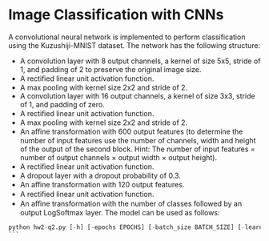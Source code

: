 # Image Classification with CNNs
A convolutional neural network is implemented to perform classification using the Kuzushiji-MNIST dataset. The network has the following structure:
-  A convolution layer with 8 output channels, a kernel of size 5x5, stride of 1, and padding of 2 to preserve the original image size.
- A rectiﬁed linear unit activation function.
- A max pooling with kernel size 2x2 and stride of 2.
- A convolution layer with 16 output channels, a kernel of size 3x3, stride of 1, and padding of zero.
- A rectiﬁed linear unit activation function.
- A max pooling with kernel size 2x2 and stride of 2.
- An aﬃne transformation with 600 output features (to determine the number of input features use the number of channels, width and height of the output of the second block. Hint: The number of input 
features = number of output channels × output width × output height).
- A rectiﬁed linear unit activation function.
- A dropout layer with a dropout probability of 0.3.
- An aﬃne transformation with 120 output features.
- A rectiﬁed linear unit activation function.
- An aﬃne transformation with the number of classes followed by an output LogSoftmax layer.
The model can be used as follows:
````python
python hw2-q2.py [-h] [-epochs EPOCHS] [-batch_size BATCH_SIZE] [-learning_rate LEARNING_RATE] [-l2_decay L2_DECAY] [-dropout DROPOUT] [-optimizer {sgd,adam}]
```
